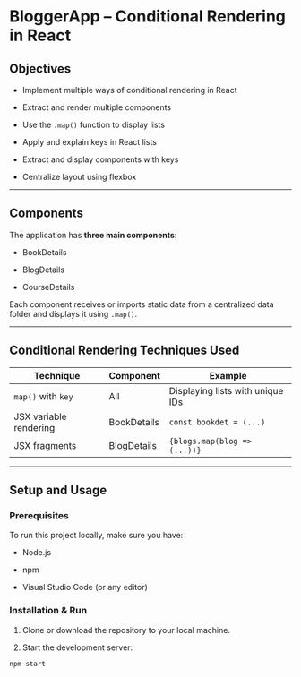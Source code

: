 # BloggerApp – Conditional Rendering in React

## Objectives

- Implement multiple ways of conditional rendering in React

- Extract and render multiple components

- Use the `.map()` function to display lists

- Apply and explain keys in React lists

- Extract and display components with keys

- Centralize layout using flexbox

---

## Components

The application has **three main components**:

- BookDetails

- BlogDetails

- CourseDetails

Each component receives or imports static data from a centralized data folder and displays it using `.map()`.

---

## Conditional Rendering Techniques Used

| Technique              | Component   | Example                                |
| ---------------------- | ----------- | -------------------------------------- |
| `map()` with `key`     | All         | Displaying lists with unique IDs       |
| JSX variable rendering | BookDetails | `const bookdet = (...)`                |
| JSX fragments          | BlogDetails | `{blogs.map(blog => (...))}`           |

---

## Setup and Usage

### Prerequisites

To run this project locally, make sure you have:

- Node.js

- npm

- Visual Studio Code (or any editor)

### Installation & Run

1. Clone or download the repository to your local machine.

2. Start the development server:

```bash
npm start
```
